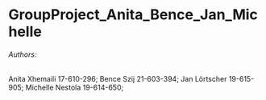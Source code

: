 # GroupProject_Anita_Bence_Jan_Michelle

###### Authors:
Anita Xhemaili 17-610-296;
Bence Szij 21-603-394;
Jan Lörtscher 19-615-905;
Michelle Nestola 19-614-650;
